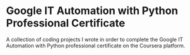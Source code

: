 # Google IT Automation with Python Professional Certificate

A collection of coding projects I wrote in order to complete the Google IT Automation with Python professional certificate on the Coursera platform.
